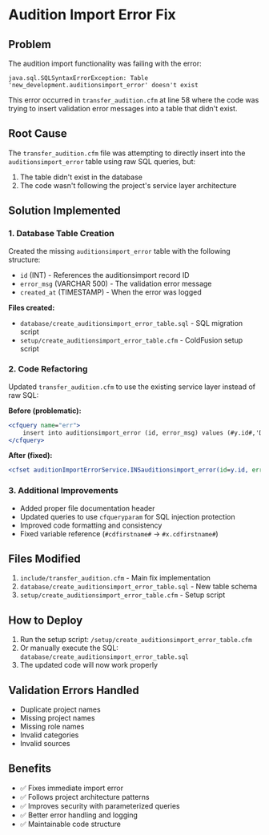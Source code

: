 # Audition Import Error Fix

## Problem
The audition import functionality was failing with the error:
```
java.sql.SQLSyntaxErrorException: Table 'new_development.auditionsimport_error' doesn't exist
```

This error occurred in `transfer_audition.cfm` at line 58 where the code was trying to insert validation error messages into a table that didn't exist.

## Root Cause
The `transfer_audition.cfm` file was attempting to directly insert into the `auditionsimport_error` table using raw SQL queries, but:
1. The table didn't exist in the database
2. The code wasn't following the project's service layer architecture

## Solution Implemented

### 1. Database Table Creation
Created the missing `auditionsimport_error` table with the following structure:
- `id` (INT) - References the auditionsimport record ID
- `error_msg` (VARCHAR 500) - The validation error message
- `created_at` (TIMESTAMP) - When the error was logged

**Files created:**
- `database/create_auditionsimport_error_table.sql` - SQL migration script
- `setup/create_auditionsimport_error_table.cfm` - ColdFusion setup script

### 2. Code Refactoring
Updated `transfer_audition.cfm` to use the existing service layer instead of raw SQL:

**Before (problematic):**
```cfml
<cfquery name="err">
    insert into auditionsimport_error (id, error_msg) values (#y.id#,'Duplicate project')
</cfquery>
```

**After (fixed):**
```cfml
<cfset auditionImportErrorService.INSauditionsimport_error(id=y.id, errorMsg="Duplicate project")>
```

### 3. Additional Improvements
- Added proper file documentation header
- Updated queries to use `cfqueryparam` for SQL injection protection
- Improved code formatting and consistency
- Fixed variable reference (`#cdfirstname#` → `#x.cdfirstname#`)

## Files Modified
1. `include/transfer_audition.cfm` - Main fix implementation
2. `database/create_auditionsimport_error_table.sql` - New table schema
3. `setup/create_auditionsimport_error_table.cfm` - Setup script

## How to Deploy
1. Run the setup script: `/setup/create_auditionsimport_error_table.cfm`
2. Or manually execute the SQL: `database/create_auditionsimport_error_table.sql`
3. The updated code will now work properly

## Validation Errors Handled
- Duplicate project names
- Missing project names
- Missing role names
- Invalid categories
- Invalid sources

## Benefits
- ✅ Fixes immediate import error
- ✅ Follows project architecture patterns
- ✅ Improves security with parameterized queries
- ✅ Better error handling and logging
- ✅ Maintainable code structure
